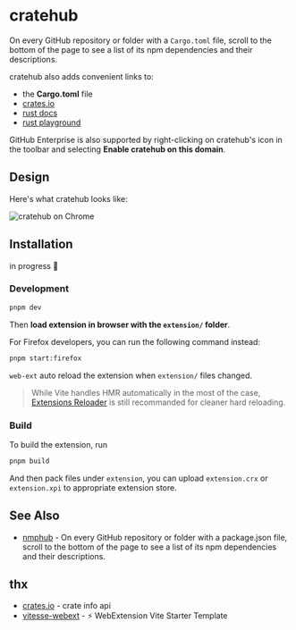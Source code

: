# cratehub

On every GitHub repository or folder with a `Cargo.toml` file, scroll to the bottom of the page to see a list of its npm dependencies and their descriptions.

cratehub also adds convenient links to:

- the **Cargo.toml** file
- [crates.io](https://crates.io/)
- [rust docs](https://docs.rs/)
- [rust playground](https://play.rust-lang.org/)

GitHub Enterprise is also supported by right-clicking on cratehub's icon in the toolbar and selecting <strong>Enable cratehub on this domain</strong>.

## Design

Here's what cratehub looks like:

![cratehub on Chrome](https://user-images.githubusercontent.com/12692552/172637024-4877982c-bcfd-4c79-a5a8-834e5463b5fa.png)

## Installation

in progress 🥰

### Development

```bash
pnpm dev
```

Then **load extension in browser with the `extension/` folder**.

For Firefox developers, you can run the following command instead:

```bash
pnpm start:firefox
```

`web-ext` auto reload the extension when `extension/` files changed.

> While Vite handles HMR automatically in the most of the case, [Extensions Reloader](https://chrome.google.com/webstore/detail/fimgfedafeadlieiabdeeaodndnlbhid) is still recommanded for cleaner hard reloading.

### Build

To build the extension, run

```bash
pnpm build
```

And then pack files under `extension`, you can upload `extension.crx` or `extension.xpi` to appropriate extension store.

## See Also

- [nmphub](https://github.com/npmhub/npmhub) - On every GitHub repository or folder with a package.json file, scroll to the bottom of the page to see a list of its npm dependencies and their descriptions.

## thx

- [crates.io](https://crates.io/) - crate info api
- [vitesse-webext](https://github.com/antfu/vitesse-webext) - ⚡️ WebExtension Vite Starter Template
